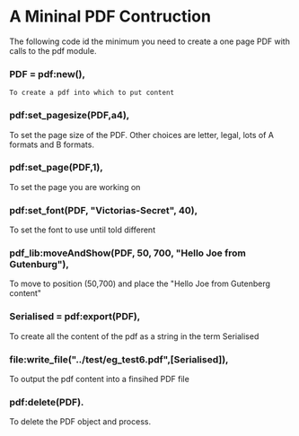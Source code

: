 A Mininal PDF Contruction
=========================

The following code id the minimum you need to create a one page PDF
with calls to the pdf module.

###   PDF = pdf:new(),

    To create a pdf into which to put content


###    pdf:set_pagesize(PDF,a4),

To set the page size of the PDF. Other choices are letter, legal, lots of A formats and B formats.

###    pdf:set_page(PDF,1),

To set the page you are working on


###   pdf:set_font(PDF, "Victorias-Secret", 40),

To set the font to use until told different

###    pdf_lib:moveAndShow(PDF, 50, 700, "Hello Joe from Gutenburg"),

To move to position (50,700) and place the "Hello Joe from Gutenberg content"

###    Serialised = pdf:export(PDF),

To create all the content of the pdf as a string in the term Serialised


###    file:write_file("../test/eg_test6.pdf",[Serialised]),

To output the pdf content into a finsihed PDF file


###    pdf:delete(PDF).

To delete the PDF object and process.